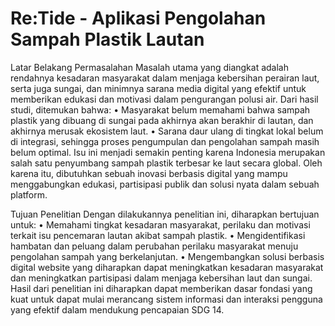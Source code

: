 # Re:Tide - Aplikasi Pengolahan Sampah Plastik Lautan
Latar Belakang Permasalahan
Masalah utama yang diangkat adalah rendahnya kesadaran masyarakat dalam menjaga kebersihan perairan laut, serta juga sungai, dan minimnya sarana media digital yang efektif untuk memberikan edukasi dan motivasi dalam pengurangan polusi air.
Dari hasil studi, ditemukan bahwa:
• Masyarakat belum memahami bahwa sampah plastik yang dibuang di sungai pada akhirnya akan berakhir di lautan, dan akhirnya merusak ekosistem laut.
• Sarana daur ulang di tingkat lokal belum di integrasi, sehingga proses pengumpulan dan pengolahan sampah masih belum optimal.
Isu ini menjadi semakin penting karena Indonesia merupakan salah satu penyumbang sampah plastik terbesar ke laut secara global. Oleh karena itu, dibutuhkan sebuah inovasi berbasis digital yang mampu menggabungkan edukasi, partisipasi publik dan solusi nyata dalam sebuah platform.

Tujuan Penelitian
Dengan dilakukannya penelitian ini, diharapkan bertujuan untuk:
• Memahami tingkat kesadaran masyarakat, perilaku dan motivasi terkait isu pencemaran lautan akibat sampah plastik.
• Mengidentifikasi hambatan dan peluang dalam perubahan perilaku masyarakat menuju pengolahan sampah yang berkelanjutan.
• Mengembangkan solusi berbasis digital website yang diharapkan dapat meningkatkan kesadaran masyarakat dan meningkatkan partisipasi dalam menjaga kebersihan laut dan sungai.
Hasil dari penelitian ini diharapkan dapat memberikan dasar fondasi yang kuat untuk dapat mulai merancang sistem informasi dan interaksi pengguna yang efektif dalam mendukung pencapaian SDG 14.
